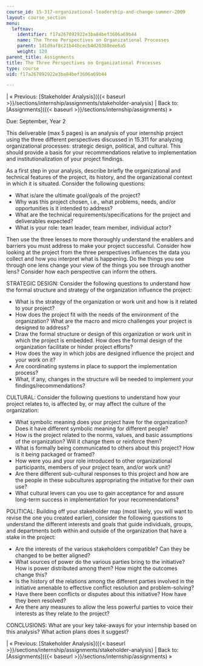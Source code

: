 ```yaml
---
course_id: 15-317-organizational-leadership-and-change-summer-2009
layout: course_section
menu:
  leftnav:
    identifier: f17a267092922e3ba84bef3606a69b44
    name: The Three Perspectives on Organizational Processes
    parent: 1d1d9af8c21b44bcecb4d20388eee6a5
    weight: 120
parent_title: Assignments
title: The Three Perspectives on Organizational Processes
type: course
uid: f17a267092922e3ba84bef3606a69b44

---
```


| « Previous: [Stakeholder Analysis]({{< baseurl >}}/sections/internship/assignments/stakeholder-analysis) | Back to: [Assignments]({{< baseurl >}}/sections/internship/assignments) » 

Due: September, Year 2

This deliverable (max 5 pages) is an analysis of your internship project using the three different perspectives discussed in 15.311 for analyzing organizational processes: strategic design, political, and cultural. This should provide a basis for your recommendations relative to implementation and institutionalization of your project findings.

As a first step in your analysis, describe briefly the organizational and technical features of the project, its history, and the organizational context in which it is situated. Consider the following questions:

*   What is/are the ultimate goal/goals of the project?
*   Why was this project chosen, i.e., what problems, needs, and/or opportunities is it intended to address?
*   What are the technical requirements/specifications for the project and deliverables expected?
*   What is your role: team leader, team member, individual actor?

Then use the three lenses to more thoroughly understand the enablers and barriers you must address to make your project successful. Consider how looking at the project from the three perspectives influences the data you collect and how you interpret what is happening. Do the things you see through one lens change your view of the things you see through another lens? Consider how each perspective can inform the others.

STRATEGIC DESIGN: Consider the following questions to understand how the formal structure and strategy of the organization influence the project:

*   What is the strategy of the organization or work unit and how is it related to your project?
*   How does the project fit with the needs of the environment of the organization? What are the macro and micro challenges your project is designed to address?
*   Draw the formal structure or design of this organization or work unit in which the project is embedded. How does the formal design of the organization facilitate or hinder project efforts?
*   How does the way in which jobs are designed influence the project and your work on it?
*   Are coordinating systems in place to support the implementation process?
*   What, if any, changes in the structure will be needed to implement your findings/recommendations?

CULTURAL: Consider the following questions to understand how your project relates to, is affected by, or may affect the culture of the organization:

*   What symbolic meaning does your project have for the organization? Does it have different symbolic meaning for different people?
*   How is the project related to the norms, values, and basic assumptions of the organization? Will it change them or reinforce them?
*   What is formally being communicated to others about this project? How is it being packaged or framed?
*   How were you and your role introduced to other organizational participants, members of your project team, and/or work unit?
*   Are there different sub-cultural responses to this project and how are the people in these subcultures appropriating the initiative for their own use?
*   What cultural levers can you use to gain acceptance for and assure long-term success in implementation for your recommendations?

POLITICAL: Building off your stakeholder map (most likely, you will want to revise the one you created earlier), consider the following questions to understand the different interests and goals that guide individuals, groups, and departments both within and outside of the organization that have a stake in the project:

*   Are the interests of the various stakeholders compatible? Can they be changed to be better aligned?
*   What sources of power do the various parties bring to the initiative? How is power distributed among them? How might the outcomes change this?
*   Is the history of the relations among the different parties involved in the initiative amenable to effective conflict resolution and problem-solving?
*   Have there been conflicts or disputes about this initiative? How have they been resolved?
*   Are there any measures to allow the less powerful parties to voice their interests as they relate to the project?

CONCLUSIONS: What are your key take-aways for your internship based on this analysis? What action plans does it suggest?

| « Previous: [Stakeholder Analysis]({{< baseurl >}}/sections/internship/assignments/stakeholder-analysis) | Back to: [Assignments]({{< baseurl >}}/sections/internship/assignments) »
